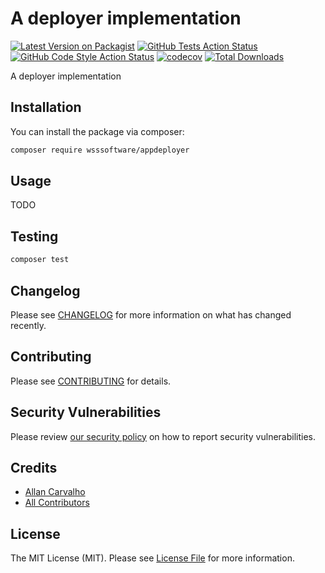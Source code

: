 # A deployer implementation

[![Latest Version on Packagist](https://img.shields.io/packagist/v/wsssoftware/appdeployer.svg?style=flat-square)](https://packagist.org/packages/wsssoftware/appdeployer)
[![GitHub Tests Action Status](https://img.shields.io/github/actions/workflow/status/wsssoftware/appdeployer/run-tests.yml?branch=main&label=tests&style=flat-square)](https://github.com/wsssoftware/appdeployer/actions?query=workflow%3Arun-tests+branch%3Amain)
[![GitHub Code Style Action Status](https://img.shields.io/github/actions/workflow/status/wsssoftware/appdeployer/fix-php-code-style-issues.yml?branch=main&label=code%20style&style=flat-square)](https://github.com/wsssoftware/appdeployer/actions?query=workflow%3A"Fix+PHP+code+style+issues"+branch%3Amain)
[![codecov](https://codecov.io/gh/wsssoftware/AppDeployer/graph/badge.svg?token=kRRdltCZzp)](https://codecov.io/gh/wsssoftware/AppDeployer)
[![Total Downloads](https://img.shields.io/packagist/dt/wsssoftware/appdeployer.svg?style=flat-square)](https://packagist.org/packages/wsssoftware/appdeployer)

A deployer implementation

## Installation

You can install the package via composer:

```bash
composer require wsssoftware/appdeployer
```

## Usage

TODO

## Testing

```bash
composer test
```

## Changelog

Please see [CHANGELOG](CHANGELOG.md) for more information on what has changed recently.

## Contributing

Please see [CONTRIBUTING](CONTRIBUTING.md) for details.

## Security Vulnerabilities

Please review [our security policy](../../security/policy) on how to report security vulnerabilities.

## Credits

- [Allan Carvalho](https://github.com/wsssoftware)
- [All Contributors](../../contributors)

## License

The MIT License (MIT). Please see [License File](LICENSE.md) for more information.
